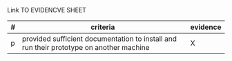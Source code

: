 Link TO EVIDENCVE SHEET

|#|criteria|evidence|
|-------|---------------|------------------|
|p|provided sufficient documentation to install and run their prototype on another machine |X|
